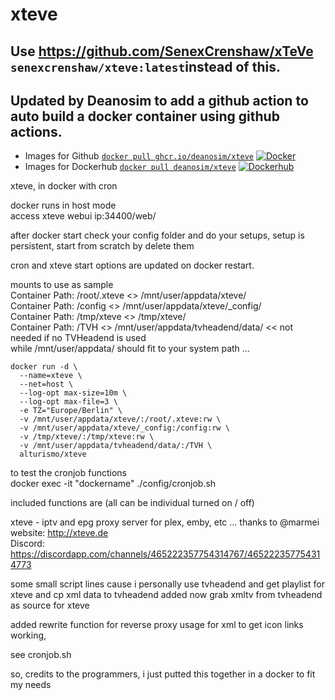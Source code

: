 # xteve

## Use https://github.com/SenexCrenshaw/xTeVe `senexcrenshaw/xteve:latest`instead of this.

## Updated by Deanosim to add a github action to auto build a docker container using github actions. 
- Images for Github [`docker pull ghcr.io/deanosim/xteve`](https://github.com/users/Deanosim/packages/container/package/xteve) 
[![Docker](https://github.com/Deanosim/xteve/actions/workflows/github-docker-publish.yml/badge.svg)](https://github.com/Deanosim/xteve/actions/workflows/github-docker-publish.yml)
- Images for Dockerhub [`docker pull deanosim/xteve`](https://hub.docker.com/r/deanosim/xteve) 
[![Dockerhub](https://github.com/Deanosim/xteve/actions/workflows/dockerhub-publish.yaml/badge.svg)](https://github.com/Deanosim/xteve/actions/workflows/dockerhub-publish.yaml)

xteve, in docker with cron

docker runs in host mode \
access xteve webui ip:34400/web/

after docker start check your config folder and do your setups, setup is persistent, start from scratch by delete them

cron and xteve start options are updated on docker restart.

mounts to use as sample \
Container Path: /root/.xteve <> /mnt/user/appdata/xteve/ \
Container Path: /config <> /mnt/user/appdata/xteve/_config/ \
Container Path: /tmp/xteve <> /tmp/xteve/ \
Container Path: /TVH <> /mnt/user/appdata/tvheadend/data/ << not needed if no TVHeadend is used \
while /mnt/user/appdata/ should fit to your system path ...

```
docker run -d \
  --name=xteve \
  --net=host \
  --log-opt max-size=10m \
  --log-opt max-file=3 \
  -e TZ="Europe/Berlin" \
  -v /mnt/user/appdata/xteve/:/root/.xteve:rw \
  -v /mnt/user/appdata/xteve/_config:/config:rw \
  -v /tmp/xteve/:/tmp/xteve:rw \
  -v /mnt/user/appdata/tvheadend/data/:/TVH \
  alturismo/xteve
```

to test the cronjob functions \
docker exec -it "dockername" ./config/cronjob.sh

included functions are (all can be individual turned on / off)

xteve - iptv and epg proxy server for plex, emby, etc ... thanks to @marmei \
website: http://xteve.de \
Discord: https://discordapp.com/channels/465222357754314767/465222357754314773

some small script lines cause i personally use tvheadend and get playlist for xteve and cp xml data to tvheadend
added now grab xmltv from tvheadend as source for xteve

added rewrite function for reverse proxy usage for xml to get icon links working,

see cronjob.sh

so, credits to the programmers, i just putted this together in a docker to fit my needs
